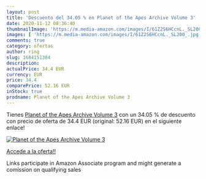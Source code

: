 ```yaml
---
layout: post
title: 'Descuento del 34.05 % en Planet of the Apes Archive Volume 3'
date: 2020-11-12 08:36:40
thumbnailImage: 'https://m.media-amazon.com/images/I/61Z2S6HCcnL._SL200_.jpg'
images: [ 'https://m.media-amazon.com/images/I/61Z2S6HCcnL._SL200_.jpg' ]
comments: true
category: ofertas
author: ring
slug: 1684151384
description:
actualPrice: 34.4 EUR
currency: EUR
price: 34.4
comparePrice: 52.16 EUR
inStock: true
prodname: Planet of the Apes Archive Volume 3
---
```


Tienes [Planet of the Apes Archive Volume 3](https://www.amazon.es/dp/1684151384/?tag=tolees-21) con un 34.05 % de descuento con precio de oferta de 34.4 EUR (original: 52.16 EUR) en el siguiente enlace!

[![Planet of the Apes Archive Volume 3](https://m.media-amazon.com/images/I/61Z2S6HCcnL._SL200_.jpg)](https://www.amazon.es/dp/1684151384/?tag=tolees-21)

[Accede a la oferta!!](https://www.amazon.es/dp/1684151384/?tag=tolees-21)

Links participate in Amazon Associate program and might generate a comission on qualifying sales


